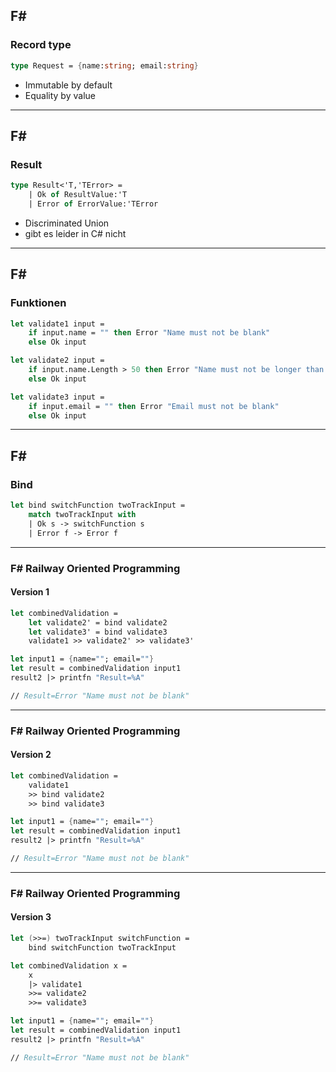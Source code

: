 ## F# #

### Record type

```fsharp
type Request = {name:string; email:string}
```

- Immutable by default
- Equality by value

----

## F# #

### Result

```fsharp
type Result<'T,'TError> = 
    | Ok of ResultValue:'T 
    | Error of ErrorValue:'TError
```

- Discriminated Union
- gibt es leider in C# nicht

----

## F# #

### Funktionen

```fsharp
let validate1 input =
    if input.name = "" then Error "Name must not be blank"
    else Ok input

let validate2 input =
    if input.name.Length > 50 then Error "Name must not be longer than 50 chars"
    else Ok input

let validate3 input =
    if input.email = "" then Error "Email must not be blank"
    else Ok input
```

----

## F# #

### Bind

```fsharp
let bind switchFunction twoTrackInput = 
    match twoTrackInput with
    | Ok s -> switchFunction s
    | Error f -> Error f
```

----

### F# Railway Oriented Programming 
#### Version 1

```fsharp
let combinedValidation = 
    let validate2' = bind validate2
    let validate3' = bind validate3
    validate1 >> validate2' >> validate3' 

let input1 = {name=""; email=""}
let result = combinedValidation input1
result2 |> printfn "Result=%A"

// Result=Error "Name must not be blank"
```

----

### F# Railway Oriented Programming 
#### Version 2

```fsharp
let combinedValidation = 
    validate1 
    >> bind validate2 
    >> bind validate3

let input1 = {name=""; email=""}
let result = combinedValidation input1
result2 |> printfn "Result=%A"

// Result=Error "Name must not be blank"
```

----

### F# Railway Oriented Programming 
#### Version 3

```fsharp
let (>>=) twoTrackInput switchFunction = 
    bind switchFunction twoTrackInput 

let combinedValidation x = 
    x 
    |> validate1
    >>= validate2
    >>= validate3

let input1 = {name=""; email=""}
let result = combinedValidation input1
result2 |> printfn "Result=%A"

// Result=Error "Name must not be blank"
```
